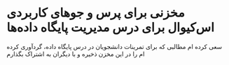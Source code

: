 # مخزنی برای پرس و جوهای کاربردی اس‌کیوال برای درس مدیریت پایگاه داده‌ها

سعی کرده ام مطالبی که برای تمرینات دانشجویان در درس پایگاه داده، گردآوری کرده ام را در این مخزن ذخیره و با دیگران به اشتراک بگذارم



```sql

```